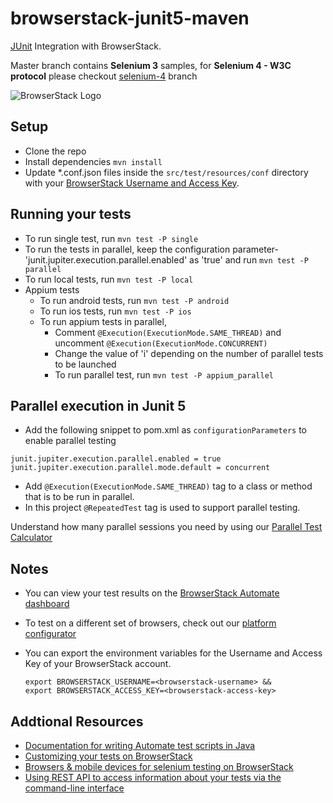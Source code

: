 # browserstack-junit5-maven
[JUnit](https://junit.org/junit5/) Integration with BrowserStack.

Master branch contains **Selenium 3** samples, for **Selenium 4 - W3C protocol** please checkout [selenium-4](https://github.com/browserstack/junit-browserstack/tree/selenium-4) branch

![BrowserStack Logo](https://d98b8t1nnulk5.cloudfront.net/production/images/layout/logo-header.png?1469004780) 

## Setup
* Clone the repo
* Install dependencies `mvn install`
* Update *.conf.json files inside the `src/test/resources/conf` directory with your [BrowserStack Username and Access Key](https://www.browserstack.com/accounts/settings). 

## Running your tests
* To run single test, run `mvn test -P single`
* To run the tests in parallel, keep the configuration parameter- 'junit.jupiter.execution.parallel.enabled' as 'true' and run `mvn test -P parallel`
* To run local tests, run `mvn test -P local`
* Appium tests
    - To run android tests, run `mvn test -P android`
    - To run ios tests, run `mvn test -P ios`
    - To run appium tests in parallel,
        - Comment `@Execution(ExecutionMode.SAME_THREAD)` and uncomment `@Execution(ExecutionMode.CONCURRENT)`
        - Change the value of 'i' depending on the number of parallel tests to be launched
        - To run parallel test, run `mvn test -P appium_parallel`

## Parallel execution in Junit 5
* Add the following snippet to pom.xml as `configurationParameters` to enable parallel testing

```
junit.jupiter.execution.parallel.enabled = true
junit.jupiter.execution.parallel.mode.default = concurrent
```
* Add `@Execution(ExecutionMode.SAME_THREAD)` tag to a class or method that is to be run in parallel.
* In this project `@RepeatedTest` tag is used to support parallel testing.

 Understand how many parallel sessions you need by using our [Parallel Test Calculator](https://www.browserstack.com/automate/parallel-calculator?ref=github)

## Notes
* You can view your test results on the [BrowserStack Automate dashboard](https://www.browserstack.com/automate)
* To test on a different set of browsers, check out our [platform configurator](https://www.browserstack.com/automate/java#setting-os-and-browser)
* You can export the environment variables for the Username and Access Key of your BrowserStack account. 

  ```
  export BROWSERSTACK_USERNAME=<browserstack-username> &&
  export BROWSERSTACK_ACCESS_KEY=<browserstack-access-key>
  ```

## Addtional Resources
* [Documentation for writing Automate test scripts in Java](https://www.browserstack.com/automate/java)
* [Customizing your tests on BrowserStack](https://www.browserstack.com/automate/capabilities)
* [Browsers & mobile devices for selenium testing on BrowserStack](https://www.browserstack.com/list-of-browsers-and-platforms?product=automate)
* [Using REST API to access information about your tests via the command-line interface](https://www.browserstack.com/automate/rest-api)

